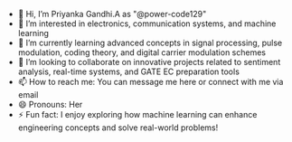 - 👋 Hi, I’m Priyanka Gandhi.A as "@power-code129"  
- 👀 I’m interested in electronics, communication systems, and machine learning  
- 🌱 I’m currently learning advanced concepts in signal processing, pulse modulation, coding theory, and digital carrier modulation schemes  
- 💞️ I’m looking to collaborate on innovative projects related to sentiment analysis, real-time systems, and GATE EC preparation tools  
- 📫 How to reach me: You can message me here or connect with me via email  
- 😄 Pronouns: Her 
- ⚡ Fun fact: I enjoy exploring how machine learning can enhance engineering concepts and solve real-world problems!  


